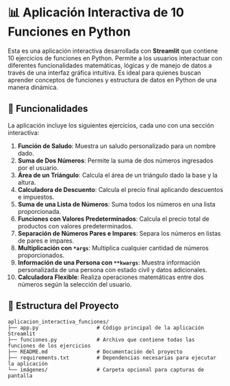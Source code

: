 # 📊 Aplicación Interactiva de 10 Funciones en Python

Esta es una aplicación interactiva desarrollada con **Streamlit** que contiene 10 ejercicios de funciones en Python. Permite a los usuarios interactuar con diferentes funcionalidades matemáticas, lógicas y de manejo de datos a través de una interfaz gráfica intuitiva. Es ideal para quienes buscan aprender conceptos de funciones y estructura de datos en Python de una manera dinámica.

## 🌟 Funcionalidades

La aplicación incluye los siguientes ejercicios, cada uno con una sección interactiva:

1. **Función de Saludo**: Muestra un saludo personalizado para un nombre dado.
2. **Suma de Dos Números**: Permite la suma de dos números ingresados por el usuario.
3. **Área de un Triángulo**: Calcula el área de un triángulo dado la base y la altura.
4. **Calculadora de Descuento**: Calcula el precio final aplicando descuentos e impuestos.
5. **Suma de una Lista de Números**: Suma todos los números en una lista proporcionada.
6. **Funciones con Valores Predeterminados**: Calcula el precio total de productos con valores predeterminados.
7. **Separación de Números Pares e Impares**: Separa los números en listas de pares e impares.
8. **Multiplicación con `*args`**: Multiplica cualquier cantidad de números proporcionados.
9. **Información de una Persona con `**kwargs`**: Muestra información personalizada de una persona con estado civil y datos adicionales.
10. **Calculadora Flexible**: Realiza operaciones matemáticas entre dos números según la selección del usuario.

## 📂 Estructura del Proyecto

```plaintext
aplicacion_interactiva_funciones/
├── app.py                   # Código principal de la aplicación Streamlit
├── funciones.py             # Archivo que contiene todas las funciones de los ejercicios
├── README.md                # Documentación del proyecto
├── requirements.txt         # Dependencias necesarias para ejecutar la aplicación
└── imágenes/                # Carpeta opcional para capturas de pantalla
